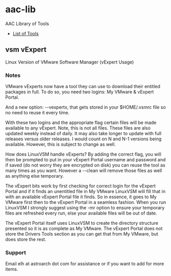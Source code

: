 # aac-lib
AAC Library of Tools

- <a href=https://github.com/Texiwill/aac-lib/tree/master/>List of Tools</a>

## vsm vExpert
Linux Version of VMware Software Manager (vExpert Usage)

### Notes

VMware vExperts now have a tool they can use to download their entitled
packages in full. To do so, you need two logins: My VMware & vExpert Portal.

And a new option: --vexpertx, that gets stored in your $HOME/.vsmrc file
so no need to reuse it every time.

With these two logins and the appropriate flag certain files will be
made available to any vExpert. Note, this is not all files. These files
are also updated weekly instead of daily. It may also take longer to
update with full releases versus older releases. I would count on N and
N-1 versions being available. However, this is subject to change as well.

How does LinuxVSM handle vExperts? By adding the correct flag, you will
then be prompted to put in your vExpert Portal username and password
and if saved (do not worry they are encrypted on disk) you can reuse
the tool as many times as you want. However a --clean will remove those
files as well as anything else temporary.

The vExpert bits work by first checking for correct login for the vExpert
Portal and if it finds an unentitled file in My VMware LinuxVSM will
fill that in with an available vExpert Portal file it finds. So in
essence, it goes to My VMware first then to the vExpert Portal in a
seamless fashion. When you run LinuxVSM I strongly suggest using the
-mr option to ensure your temporary files are refreshed every run,
else your available files will be out of date.

The vExpert Portal itself uses LinuxVSM to create the directory structure
presented so it is as complete as My VMware. The vExpert Portal does
not store the Drivers Tools section as you can get that from My VMware,
but does store the rest.

### Support
Email elh at astroarch dot com for assistance or if you want to add
for more items.

